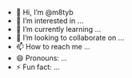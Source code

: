 - 👋 Hi, I’m @m8tyb
- 👀 I’m interested in ...
- 🌱 I’m currently learning ...
- 💞️ I’m looking to collaborate on ...
- 📫 How to reach me ...
- 😄 Pronouns: ...
- ⚡ Fun fact: ...

<!---
m8tyb/m8tyb is a ✨ special ✨ repository because its `README.md` (this file) appears on your GitHub profile.
You can click the Preview link to take a look at your changes.
--->
